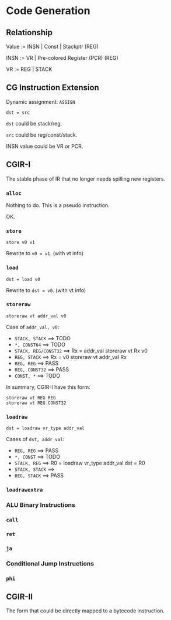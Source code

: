 # Code Generation

## Relationship

Value := INSN | Const | Stackptr (REG)

INSN := VR | Pre-colored Register (PCR) (REG)

VR := REG | STACK

## CG Instruction Extension

Dynamic assignment: `ASSIGN`

`dst = src`

`dst` could be stack/reg.

`src` could be reg/const/stack.

INSN value could be VR or PCR.

## CGIR-I

The stable phase of IR that no longer needs spilling new registers.

### `alloc`

Nothing to do. This is a pseudo instruction.

OK.

### `store`

`store v0 v1`

Rewrite to `v0 = v1`. (with vt info)

### `load`

`dst = load v0`

Rewrite to `dst = v0`. (with vt info)

### `storeraw`

`storeraw vt addr_val v0`

Case of `addr_val, v0`:

- `STACK, STACK` ==> TODO
- `*, CONST64` ==> TODO
- `STACK, REG/CONST32` ==>
    Rx = addr_val
    storeraw vt Rx v0
- `REG, STACK` ==>
    Rx = v0
    storeraw vt addr_val Rx
- `REG, REG` ==> PASS
- `REG, CONST32` ==> PASS
- `CONST, *` ==> TODO

In summary, CGIR-I have this form:

```
storeraw vt REG REG
storeraw vt REG CONST32
```

### `loadraw`

`dst = loadraw vr_type addr_val`

Cases of `dst, addr_val`:

- `REG, REG` ==> PASS
- `*, CONST` ==> TODO
- `STACK, REG` ==>
    R0 = loadraw vr_type addr_val
    dst = R0
- `STACK, STACK` ==>
- `REG, STACK` ==> PASS

### `loadrawextra`

### ALU Binary Instructions

### `call`

### `ret`

### `ja`

### Conditional Jump Instructions

### `phi`

## CGIR-II

The form that could be directly mapped to a bytecode instruction.
